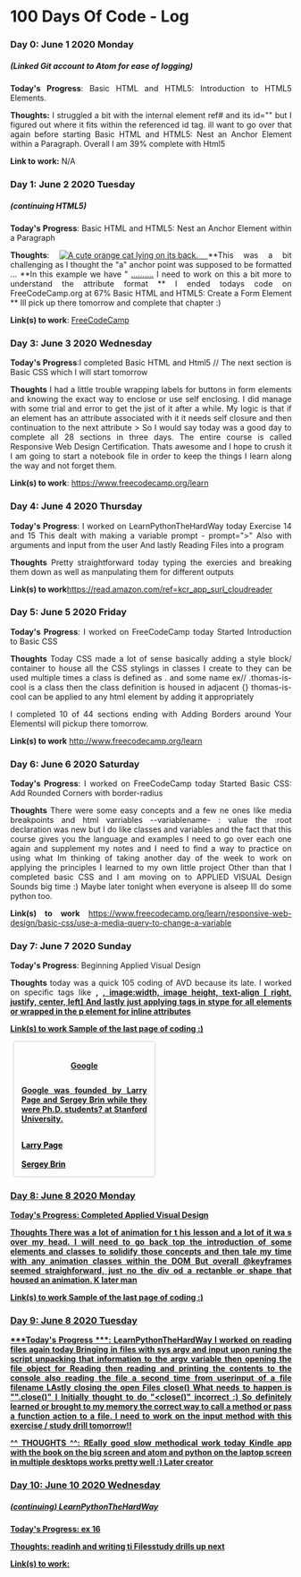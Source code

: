 # 100 Days Of Code - Log

### Day 0: June 1 2020 Monday
##### (Linked Git account to Atom for ease of logging)

**Today's Progress**: Basic HTML and HTML5: Introduction to HTML5 Elements.

**Thoughts:** I struggled a bit with the internal <a> element ref# and its id="" but I figured out where it fits within the referenced id tag.  ill want to go over that again before starting
Basic HTML and HTML5: Nest an Anchor Element within a Paragraph.
Overall I am 39% complete with Html5

**Link to work:** N/A

### Day 1: June 2 2020 Tuesday
##### (continuing HTML5)

**Today's Progress**: Basic HTML and HTML5: Nest an Anchor Element within a Paragraph

**Thoughts**: <a
   href="#"><img src="https://bit.ly/fcc-relaxing-cat" alt="A cute orange cat lying on its back.">
</a>
**This was a bit challenging as I thought the "a" anchor point was supposed to be formatted <a> ...</a>
**In this example we have " <a href="#"> ..........</a> I need to work on this a bit more to understand the attribute format
** I ended todays code on FreeCodeCamp.org at 67% Basic HTML and HTML5: Create a Form Element
** Ill pick up there tomorrow and complete that chapter :)

**Link(s) to work**: [FreeCodeCamp](https://www.freecodecamp.org/learn/responsive-web-design/basic-html-and-html5/create-a-form-element)


### Day 3: June 3 2020 Wednesday

**Today's Progress**:I completed Basic HTML and Html5 // The next section is Basic CSS which I will start tomorrow

**Thoughts** I had a little trouble wrapping labels for buttons in form elements and knowing the exact way to enclose or use self enclosing.  I did manage with some trial and error to get the jist of it after a while. My logic is that if an element has an attribute associated with it it needs self closure and then continuation to the next attribute >
So I would say today was a good day to complete all 28 sections in three days.
The entire course is called Responsive Web Design Certification.  Thats awesome and I hope to crush it
I am going to start a notebook file in order to keep the things I learn along the way and not forget them.

**Link(s) to work**: https://www.freecodecamp.org/learn


### Day 4: June 4 2020 Thursday

**Today's Progress**: I worked on LearnPythonTheHardWay today
Exercise 14 and 15
This dealt with making a variable prompt - prompt=">"
Also with arguments and input from the user
And lastly Reading Files into a program

**Thoughts**
Pretty straightforward today typing the exercies and breaking them down as well as manpulating them for different outputs

**Link(s) to work**https://read.amazon.com/ref=kcr_app_surl_cloudreader

### Day 5: June 5 2020 Friday

**Today's Progress**: I worked on FreeCodeCamp today
Started Introduction to Basic CSS

**Thoughts**
Today CSS made a lot of sense
basically adding a style block/ container to house all the CSS stylings in classes I create to they can be used multiple times
a class is defined as . and some name ex// .thomas-is-cool is a class then the class definition is housed in adjacent {}
thomas-is-cool can be applied to any html element by adding it appropriately

I completed 10 of 44 sections
ending with Adding Borders around Your ElementsI will pickup there tomorrow.

**Link(s) to work**
http://www.freecodecamp.org/learn

### Day 6: June 6 2020 Saturday

**Today's Progress**: I worked on FreeCodeCamp today
Started Basic CSS: Add Rounded Corners with border-radius

**Thoughts**
There were some easy concepts and a few ne ones like media breakpoints and html varriables
--variablename- : value
 the :root declaration was new but I do like classes and variables and the fact that this course gives you the language and examples
I need to go over each one again and supplement my notes and I need to find a way to practice on using what Im thinking of taking another day of the week to work on applying the principles I learned to my own little project
Other than that I completed basic CSS and I am moving on to APPLIED VISUAL Design
Sounds big time :)
Maybe later tonight when everyone is alseep Ill do some python too.


**Link(s) to work**
https://www.freecodecamp.org/learn/responsive-web-design/basic-css/use-a-media-query-to-change-a-variable


### Day 7: June 7 2020 Sunday

**Today's Progress**: Beginning Applied Visual Design

**Thoughts**
today was a quick 105 coding of AVD because its late.
I worked on specific tags like <strong> , <u>, image:width, image height, text-align [ right, justify, center, left]
And lastly just applying tags in stype for all elements or wrapped in the p element for inline attributes


**Link(s) to work** Sample of the last page of coding :)

<style>
  h4 {
    text-align: center;
    height: 25px;
  }
  p {
    text-align: justify;
  }
  .links {
    text-align: left;
    color: black;
  }
  .fullCard {
    width: 245px;
    border: 1px solid #ccc;
    border-radius: 5px;
    margin: 10px 5px;
    padding: 4px;
  }
  .cardContent {
    padding: 10px;
  }
  .cardText {
    margin-bottom: 30px;
  }
</style>
<div class="fullCard">
  <div class="cardContent">
    <div class="cardText">
      <h4>Google</h4>
      <p>Google was founded by Larry Page and Sergey Brin while they were <u>Ph.D. students</u>? at <strong>Stanford University</strong>.</p>
    </div>
    <div class="cardLinks">
      <a href="https://en.wikipedia.org/wiki/Larry_Page" target="_blank" class="links">Larry Page</a><br><br>
      <a href="https://en.wikipedia.org/wiki/Sergey_Brin" target="_blank" class="links">Sergey Brin</a>
    </div>
  </div>
</div>


### Day 8: June 8 2020 Monday

**Today's Progress**: Completed Applied Visual Design

**Thoughts**
There was a lot of animation for t his lesson and a lot of it wa s over my head.  I will need to go back top the introduction of some elements and classes to solidify those concepts and then tale my time with any animation classes within the DOM
But overall @keyframes seemed straighforward, just no the div od a rectanble or shape that housed an animation.
K later man


**Link(s) to work** Sample of the last page of coding :)


### Day 9: June 8 2020 Tuesday

***Today's Progress ***: LearnPythonTheHardWay
I worked on reading files again today
 Bringing in files with sys argv and input upon runing the script
 unpacking that information to the argv variable
 then opening the file object for Reading
 then reading and printing the contents to the console
 also reading the file a second time from userinput of a file filename
 LAstly closing the open Files close()
 What needs to happen is  ""<filename>.close()"
 I Initially thought to do "<close(<filename>)" incorrect :)
 So definitely learned or brought to my memory the correct way to call a method or pass a function action to
 a file.  I need to work on the input method with this exercise / study drill tomorrow!!

^^ THOUGHTS ^^:  REally good slow methodical work today
Kindle app with the book on the big screen
 and atom and python on the laptop screen in multiple desktops works pretty well :)
 Later creator

 ### Day 10: June 10 2020 Wednesday
 ##### (continuing) LearnPythonTheHardWay ######

 **Today's Progress**: ex 16

 **Thoughts**: readinh and writing ti Filesstudy drills up next

 **Link(s) to work**:
